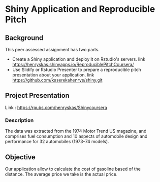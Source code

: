 # Shiny Application and Reproducible Pitch

## Background

This peer assessed assignment has two parts. 

- Create a Shiny application and deploy it on Rstudio's servers. link  <https://henryskas.shinyapps.io/ReproduciblePitchCoursera/>
- Use Slidify or Rstudio Presenter to prepare a reproducible pitch presentation about your application. link <https://github.com/kaserekahenrys/shiny.git>

## Project Presentation

Link : <https://rpubs.com/henryskas/Shinycoursera>

### Description

The data was extracted from the 1974 Motor Trend US magazine, and comprises fuel consumption and 10 aspects of automobile design and performance for 32 automobiles (1973–74 models). 


## Objective

Our application allow to calculate the cost of gasoline based of the distance. The average price we take is the actual price.


